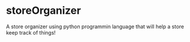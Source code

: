 # storeOrganizer
A store organizer using python programmin language that will help a store keep track of things!
